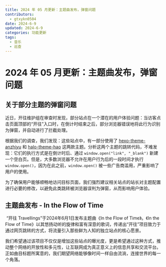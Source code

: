 ```yaml
---
title: 2024 年 05 月更新：主题曲发布，弹窗问题
contributors:
  - gtxykn0504
date: 2024-6-9
updated: 2024-6-9
categories: 功能更新
tags:
  - 音乐
  - 巡查
---
```


# 2024 年 05 月更新：主题曲发布，弹窗问题

## 关于部分主题的弹窗问题

  近日，开往维护组在审查时发现，部分站点在一个潜在的用户体验问题：当访客点击页面顶部的“开往”入口时，在倒计时结束之后，部分浏览器错误地将此行为识别为弹窗，并自动进行了拦截处理。

  根据我们的调查，我们发现：这些站点中，有一部分使用了 [hexo-theme-anzhiyu](https://github.com/anzhiyu-c/hexo-theme-anzhiyu) 和 [halo-theme-hao](https://github.com/chengzhongxue/halo-theme-hao) 这两款主题。分析这两个主题的跳转代码，不难发现：它们的执行方式是在倒计时后、通过 `window.open("link", "_blank")` 新建一个空白页。但是，大多数浏览器不允许在用户行为后的一段时间才执行 `window.open()`，因为在此之前，`window.open()` 被一些广告商滥用，严重影响了用户的使用。
  
  为了确保用户能够顺畅地访问目标页面，我们强烈建议相关站点的站长对主题配置进行必要的修改，以避免此类跳转被浏览器误判为弹窗，从而影响用户体验。

## 主题曲发布 - In the Flow of Time

​  “开往 Travellings”于2024年6月1日发布主题曲《In the Flow of Time》。《In the Flow of Time》以其悠扬动听的旋律和富有深意的歌词，传递出“开往”项目致力于通过网页跳转的方式，将流量引入那些鲜为人知的独立站点的核心愿景。

​  我们希望通过该项目不仅仅是增加这些站点的曝光度，更是希望通过这种方式，推动整个网络的开放性和多元性，让互联网成为真正意义上的信息共享和交流平台。正如曲目标题所寓意的，我们期望网络能够像时间一样自由流淌，连接世界的每一个角落。

